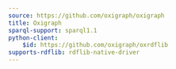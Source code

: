 ```yaml
---
source: https://github.com/oxigraph/oxigraph
title: Oxigraph
sparql-support: sparql1.1
python-client:
    $id: https://github.com/oxigraph/oxrdflib
supports-rdflib: rdflib-native-driver
---
```

